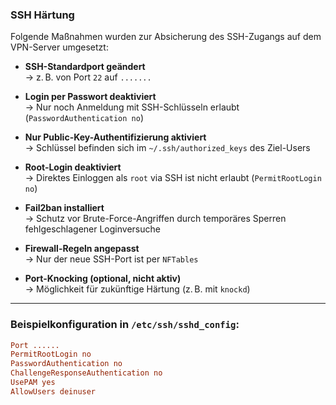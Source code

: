 ### SSH Härtung

Folgende Maßnahmen wurden zur Absicherung des SSH-Zugangs auf dem VPN-Server umgesetzt:

-  **SSH-Standardport geändert**  
  → z. B. von Port `22` auf `.......` 

-  **Login per Passwort deaktiviert**  
  → Nur noch Anmeldung mit SSH-Schlüsseln erlaubt (`PasswordAuthentication no`)

-  **Nur Public-Key-Authentifizierung aktiviert**  
  → Schlüssel befinden sich im `~/.ssh/authorized_keys` des Ziel-Users

-  **Root-Login deaktiviert**  
  → Direktes Einloggen als `root` via SSH ist nicht erlaubt (`PermitRootLogin no`)

-  **Fail2ban installiert**  
  → Schutz vor Brute-Force-Angriffen durch temporäres Sperren fehlgeschlagener Loginversuche

-  **Firewall-Regeln angepasst**  
  → Nur der neue SSH-Port ist per `NFTables`

-  **Port-Knocking (optional, nicht aktiv)**  
  → Möglichkeit für zukünftige Härtung (z. B. mit `knockd`)

---

### Beispielkonfiguration in `/etc/ssh/sshd_config`:

```ini
Port ......
PermitRootLogin no
PasswordAuthentication no
ChallengeResponseAuthentication no
UsePAM yes
AllowUsers deinuser
